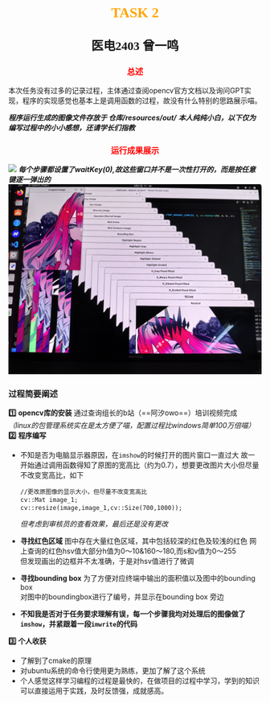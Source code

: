 # <center><font face="仿宋" font color=orange>TASK 2</font>
## <center><font face="楷体" size=5>医电2403 曾一鸣</font></center>

### <center><font face="仿宋" font color=red size=3>总述</font></center>
本次任务没有过多的记录过程，主体通过查阅opencv官方文档以及询问GPT实现，程序的实现感觉也基本上是调用函数的过程，故没有什么特别的思路展示喵。

***程序运行生成的图像文件存放于 仓库/resources/out/***
***本人纯纯小白，以下仅为编写过程中的小小感想，还请学长们指教***
### <center><font face="仿宋" font color=red size=3>运行成果展示</font></center>

![](assets/result.jpg)
***每个步骤都设置了waitKey(0),故这些窗口并不是一次性打开的，而是按任意键逐一弹出的***
![](assets/result2.jpg)

### 过程简要阐述
**:one:** **opencv库的安装**
通过查询组长的b站（==阿汐owo==）培训视频完成
*（linux的包管理系统实在是太方便了喵，配置过程比windows简单100万倍喵）*
**:two:** **程序编写**
- 不知是否为电脑显示器原因，在`imshow`的时候打开的图片窗口一直过大
  故一开始通过调用函数得知了原图的宽高比（约为0.7），想要更改图片大小但尽量不改变宽高比，如下
    ``` 
    //更改原图像的显示大小，但尽量不改变宽高比            
    cv::Mat image_1;              
    cv::resize(image,image_1,cv::Size(700,1000));    
    ```
    *但考虑到审核员的查看效果，最后还是没有更改*

- **寻找红色区域**
  图中存在大量红色区域，其中包括较深的红色及较浅的红色
  网上查询的红色hsv值大部分h值为0～10&160～180,而s和v值为0～255    
  但发现画出的边框并不太准确，于是对hsv值进行了微调

- **寻找bounding box**
  为了方便对应终端中输出的面积值以及图中的bounding box     
  对图中的boundingbox进行了编号，并显示在bounding box 旁边 

- **不知我是否对于任务要求理解有误，每一个步骤我均对处理后的图像做了`imshow`，并紧跟着一段`imwrite`的代码**
  
**:three:** **个人收获**
- 了解到了cmake的原理
- 对ubuntu系统的命令行使用更为熟练，更加了解了这个系统
- 个人感觉这样学习编程的过程是最快的，在做项目的过程中学习，学到的知识可以直接运用于实践，及时反馈强，成就感高。